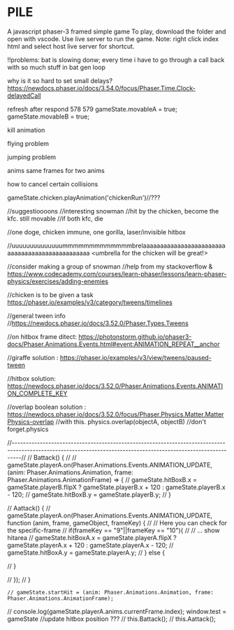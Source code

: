 # PILE
A javascript phaser-3 framed simple game
To play, download the folder and open with vscode. Use live server to run the game. Note: right click index html and select host live server for shortcut.
















!!problems:
bat is slowing donw;
every time i have to go through a call back with so much stuff in bat gen loop

why is it so hard to set small delays?
https://newdocs.phaser.io/docs/3.54.0/focus/Phaser.Time.Clock-delayedCall

refresh after respond
578 579
              gameState.movableA = true;
              gameState.movableB = true;



kill animation


flying problem


jumping problem

anims same frames for two anims

how to cancel certain collisions

gameState.chicken.playAnimation('chickenRun')//???



//suggestioooons
//interesting snowman
//hit by the chicken, become the kfc. still movable
//if both kfc, die

//one doge, chicken immune, one gorilla, laser/invisible hitbox

//uuuuuuuuuuuuuummmmmmmmmmmmmbrelaaaaaaaaaaaaaaaaaaaaaaaaaaaaaaaaaaaaaaaaaaaaaaaa <umbrella for the chicken will be great!>


//consider making a group of snowman
//help from my stackoverflow & https://www.codecademy.com/courses/learn-phaser/lessons/learn-phaser-physics/exercises/adding-enemies

//chicken is to be given a task
https://phaser.io/examples/v3/category/tweens/timelines

//general tween info
//https://newdocs.phaser.io/docs/3.52.0/Phaser.Types.Tweens

//on hitbox frame ditect: https://photonstorm.github.io/phaser3-docs/Phaser.Animations.Events.html#event:ANIMATION_REPEAT__anchor

//giraffe solution : https://phaser.io/examples/v3/view/tweens/paused-tween

//hitbox solution: https://newdocs.phaser.io/docs/3.52.0/Phaser.Animations.Events.ANIMATION_COMPLETE_KEY

//overlap boolean solution : https://newdocs.phaser.io/docs/3.52.0/focus/Phaser.Physics.Matter.MatterPhysics-overlap
//with this. physics.overlap(objectA, objectB)
//don't forget.physics

//---------------------------------------------------------------------------------------------------------------------------------------------------------------//
  // Battack() {
  //   // gameState.playerA.on(Phaser.Animations.Events.ANIMATION_UPDATE, (anim: Phaser.Animations.Animation, frame: Phaser.Animations.AnimationFrame) => {
  //   gameState.hitBoxB.x = gameState.playerB.flipX ? gameState.playerB.x + 120 : gameState.playerB.x - 120;
  //   gameState.hitBoxB.y = gameState.playerB.y;
  // }

  // Aattack() {
  //   gameState.playerA.on(Phaser.Animations.Events.ANIMATION_UPDATE, function (anim, frame, gameObject, frameKey) {
  //     // Here you can check for the specific-frame
  //     if(frameKey == "9"||frameKey == "10"){
  //         // ... show hitarea
  //         gameState.hitBoxA.x = gameState.playerA.flipX ? gameState.playerA.x + 120 : gameState.playerA.x - 120;
  //         gameState.hitBoxA.y = gameState.playerA.y;
  //     } else {
        
  //     }

  //  });
  // }




    // gameState.startHit = (anim: Phaser.Animations.Animation, frame: Phaser.Animations.AnimationFrame);
// console.log(gameState.playerA.anims.currentFrame.index);
            window.test = gameState
            //update hitbox position ???
            // this.Battack();
            // this.Aattack();
            

